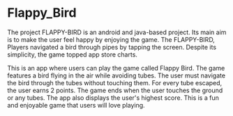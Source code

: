 # Flappy_Bird

The project FLAPPY-BIRD is an android and java-based project. Its main aim is to make the user feel happy by enjoying the game. The FLAPPY-BIRD, Players navigated a bird through pipes by tapping the screen. Despite its simplicity, the game topped app store charts.

This is an app where users can play the game called Flappy Bird. The game features a bird flying in the air while avoiding tubes. The user must navigate the bird through the tubes without touching them. For every tube escaped, the user earns 2 points. The game ends when the user touches the ground or any tubes. The app also displays the user's highest score. This is a fun and enjoyable game that users will love playing.
